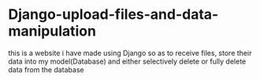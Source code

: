 # Django-upload-files-and-data-manipulation
this is a website i have made using Django so as to receive files, store their data into my model(Database) and either selectively delete or fully delete data from the database
